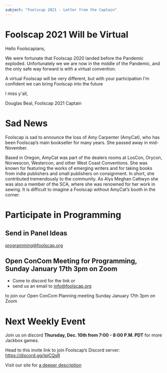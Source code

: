 ```yaml
---
subject: "Foolscap 2021 - Letter from the Captain"
---
```


# Foolscap 2021 Will be Virtual
Hello Foolscapians,

We were fortunate that Foolscap 2020 landed before the Pandemic exploded. Unfortunately we we are now in the middle of the Pandemic, and the only safe way forward is with a virtual convention.

A virtual Foolscap will be very different, but with your participation I'm confident we can bring Foolscap into the future

I miss y'all,

Douglas Beal, Foolscap 2021 Captain


# Sad News 
Foolscap is sad to announce the loss of Amy Carpenter (AmyCat), who has been Foolscap’s main bookseller for many years. She passed away in mid-November.

Based in Oregon, AmyCat was part of the dealers rooms at LosCon, Orycon, Norwescon, Westercon, and other West Coast Conventions. She was known for featuring the works of emerging writers and for taking books from indie publishers and small publishers on consignment. In short, she contributed tremendously to the community. As Alys Meghan Cattwyn she was also a member of the SCA, where she was renowned for her work in sewing. It is difficult to imagine a Foolscap without AmyCat’s booth in the corner.

# Participate in Programming
## Send in Panel Ideas
[programming@foolscap.org](mailto:programming@foolscap.org)
## Open ConCom Meeting for Programming, Sunday January 17th 3pm on Zoom
- Come to discord for the link or 
- send us an email to [info@foolscap.org](mailto:info@foolscap.org?subject=Request%20to%20Join%20Open%20ConCom%20Meeting) 

to join our Open ConCom Planning meeting Sunday January 17th 3pm on Zoom


# Next Weekly Event
Join us on discord **Thursday, Dec. 10th from 7:00 - 8:00 P.M. PDT** for more Jackbox games.

Head to this invite link to join Foolscap’s Discord server:
<https://discord.gg/jpjCQsR>

Visit our site for [a deeper description](https://www.foolscap.org/game-party-on-thursday-sept-24/)


